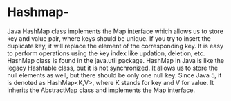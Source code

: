 # Hashmap-
Java HashMap class implements the Map interface which allows us to store key and value pair, where keys should be unique. If you try to insert the duplicate key, it will replace the element of the corresponding key. It is easy to perform operations using the key index like updation, deletion, etc. HashMap class is found in the java.util package.  HashMap in Java is like the legacy Hashtable class, but it is not synchronized. It allows us to store the null elements as well, but there should be only one null key. Since Java 5, it is denoted as HashMap&lt;K,V>, where K stands for key and V for value. It inherits the AbstractMap class and implements the Map interface.
